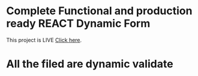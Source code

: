 # Complete Functional and production ready REACT Dynamic Form

This project is LIVE  [Click here](http://dynamic-form-react.surge.sh/).

# All the filed are dynamic validate

